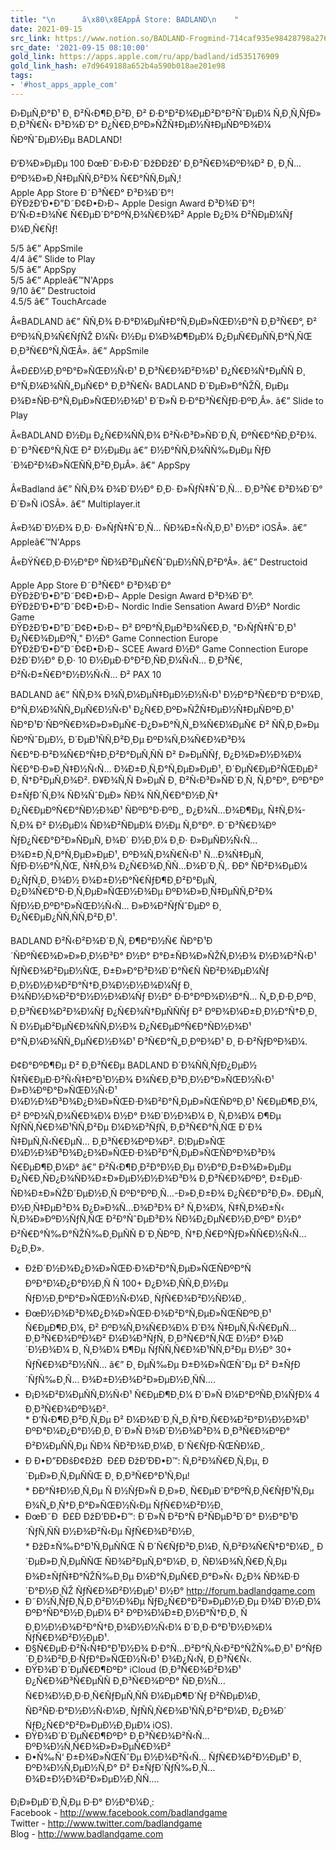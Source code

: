 ```yaml
---
title: "\n      â\x80\x8EAppÂ Store: BADLAND\n    "
date: 2021-09-15
src_link: https://www.notion.so/BADLAND-Frogmind-714caf935e98428798a27618cfb9de0f
src_date: '2021-09-15 08:10:00'
gold_link: https://apps.apple.com/ru/app/badland/id535176909
gold_link_hash: e7d9649188a652b4a590b018ae201e98
tags:
- '#host_apps_apple_com'
---
```


Ð›ÐµÑ‚Ð°Ð¹ Ð¸ Ð²Ñ‹Ð¶Ð¸Ð²Ð¸ Ð² Ð·Ð°Ð²Ð¾ÐµÐ²Ð°Ð²ÑˆÐµÐ¼ Ñ‚Ð¸Ñ‚ÑƒÐ» Ð¸Ð³Ñ€Ñ‹ Ð³Ð¾Ð´Ð° Ð¿Ñ€Ð¸ÐºÐ»ÑŽÑ‡ÐµÐ½Ñ‡ÐµÑÐºÐ¾Ð¼ ÑÐºÑˆÐµÐ½Ðµ BADLAND!  
  
Ð‘Ð¾Ð»ÐµÐµ 100 ÐœÐ˜Ð›Ð›Ð˜ÐžÐÐžÐ’ Ð¸Ð³Ñ€Ð¾ÐºÐ¾Ð² Ð¸ Ð¸Ñ… ÐºÐ¾Ð»Ð¸Ñ‡ÐµÑÑ‚Ð²Ð¾ Ñ€Ð°ÑÑ‚ÐµÑ‚!  
Apple App Store Ð˜Ð³Ñ€Ð° Ð³Ð¾Ð´Ð°!  
ÐŸÐžÐ‘Ð•Ð”Ð˜Ð¢Ð•Ð›Ð¬ Apple Design Award Ð³Ð¾Ð´Ð°!  
Ð’Ñ‹Ð±Ð¾Ñ€ Ñ€ÐµÐ´Ð°ÐºÑ‚Ð¾Ñ€Ð¾Ð² Apple Ð¿Ð¾ Ð²ÑÐµÐ¼Ñƒ Ð¼Ð¸Ñ€Ñƒ!  
  
5/5 â€” AppSmile   
4/4 â€” Slide to Play   
5/5 â€” AppSpy   
5/5 â€” Appleâ€™N'Apps   
9/10 â€” Destructoid   
4.5/5 â€” TouchArcade   
  
Â«BADLAND â€” ÑÑ‚Ð¾ Ð·Ð°Ð¼ÐµÑ‡Ð°Ñ‚ÐµÐ»ÑŒÐ½Ð°Ñ Ð¸Ð³Ñ€Ð°, Ð² ÐºÐ¾Ñ‚Ð¾Ñ€ÑƒÑŽ Ð¼Ñ‹ Ð½Ðµ Ð¼Ð¾Ð¶ÐµÐ¼ Ð¿ÐµÑ€ÐµÑÑ‚Ð°Ñ‚ÑŒ Ð¸Ð³Ñ€Ð°Ñ‚ÑŒÂ». â€” AppSmile  
  
Â«Ð£Ð½Ð¸ÐºÐ°Ð»ÑŒÐ½Ñ‹Ð¹ Ð¸Ð³Ñ€Ð¾Ð²Ð¾Ð¹ Ð¿Ñ€Ð¾Ñ†ÐµÑÑ Ð¸ Ð°Ñ‚Ð¼Ð¾ÑÑ„ÐµÑ€Ð° Ð¸Ð³Ñ€Ñ‹ BADLAND Ð´ÐµÐ»Ð°ÑŽÑ‚ ÐµÐµ Ð¾Ð±ÑÐ·Ð°Ñ‚ÐµÐ»ÑŒÐ½Ð¾Ð¹ Ð´Ð»Ñ Ð·Ð°Ð³Ñ€ÑƒÐ·ÐºÐ¸Â». â€” Slide to Play  
  
Â«BADLAND Ð½Ðµ Ð¿Ñ€Ð¾ÑÑ‚Ð¾ Ð²Ñ‹Ð³Ð»ÑÐ´Ð¸Ñ‚ ÐºÑ€Ð°ÑÐ¸Ð²Ð¾. Ð˜Ð³Ñ€Ð°Ñ‚ÑŒ Ð² Ð½ÐµÐµ â€” Ð½Ð°ÑÑ‚Ð¾ÑÑ‰ÐµÐµ ÑƒÐ´Ð¾Ð²Ð¾Ð»ÑŒÑÑ‚Ð²Ð¸ÐµÂ». â€” AppSpy  
  
Â«Badland â€” ÑÑ‚Ð¾ Ð¾Ð´Ð½Ð° Ð¸Ð· Ð»ÑƒÑ‡ÑˆÐ¸Ñ… Ð¸Ð³Ñ€ Ð³Ð¾Ð´Ð° Ð´Ð»Ñ iOSÂ». â€” Multiplayer.it  
  
Â«Ð¾Ð´Ð½Ð¾ Ð¸Ð· Ð»ÑƒÑ‡ÑˆÐ¸Ñ… ÑÐ¾Ð±Ñ‹Ñ‚Ð¸Ð¹ Ð½Ð° iOSÂ». â€” Appleâ€™N'Apps  
  
Â«ÐŸÑ€Ð¸Ð·Ð½Ð°Ðº ÑÐ¾Ð²ÐµÑ€ÑˆÐµÐ½ÑÑ‚Ð²Ð°Â». â€” Destructoid  
  
  
Apple App Store Ð˜Ð³Ñ€Ð° Ð³Ð¾Ð´Ð°  
ÐŸÐžÐ‘Ð•Ð”Ð˜Ð¢Ð•Ð›Ð¬ Apple Design Award Ð³Ð¾Ð´Ð°.  
ÐŸÐžÐ‘Ð•Ð”Ð˜Ð¢Ð•Ð›Ð¬ Nordic Indie Sensation Award Ð½Ð° Nordic Game  
ÐŸÐžÐ‘Ð•Ð”Ð˜Ð¢Ð•Ð›Ð¬ Ð² ÐºÐ°Ñ‚ÐµÐ³Ð¾Ñ€Ð¸Ð¸ "Ð›ÑƒÑ‡ÑˆÐ¸Ð¹ Ð¿Ñ€Ð¾ÐµÐºÑ‚" Ð½Ð° Game Connection Europe  
ÐŸÐžÐ‘Ð•Ð”Ð˜Ð¢Ð•Ð›Ð¬ SCEE Award Ð½Ð° Game Connection Europe  
ÐžÐ´Ð½Ð° Ð¸Ð· 10 Ð½ÐµÐ·Ð°Ð²Ð¸ÑÐ¸Ð¼Ñ‹Ñ… Ð¸Ð³Ñ€, Ð²Ñ‹Ð±Ñ€Ð°Ð½Ð½Ñ‹Ñ… Ð² PAX 10  
  
  
BADLAND â€” ÑÑ‚Ð¾ Ð¾Ñ‚Ð¼ÐµÑ‡ÐµÐ½Ð½Ñ‹Ð¹ Ð½Ð°Ð³Ñ€Ð°Ð´Ð°Ð¼Ð¸ Ð°Ñ‚Ð¼Ð¾ÑÑ„ÐµÑ€Ð½Ñ‹Ð¹ Ð¿Ñ€Ð¸ÐºÐ»ÑŽÑ‡ÐµÐ½Ñ‡ÐµÑÐºÐ¸Ð¹ ÑÐ°Ð¹Ð´ÑÐºÑ€Ð¾Ð»Ð»ÐµÑ€-Ð¿Ð»Ð°Ñ‚Ñ„Ð¾Ñ€Ð¼ÐµÑ€ Ð² ÑÑ‚Ð¸Ð»Ðµ ÑÐºÑˆÐµÐ½, Ð´ÐµÐ¹ÑÑ‚Ð²Ð¸Ðµ ÐºÐ¾Ñ‚Ð¾Ñ€Ð¾Ð³Ð¾ Ñ€Ð°Ð·Ð²Ð¾Ñ€Ð°Ñ‡Ð¸Ð²Ð°ÐµÑ‚ÑÑ Ð² Ð»ÐµÑÑƒ, Ð¿Ð¾Ð»Ð½Ð¾Ð¼ Ñ€Ð°Ð·Ð»Ð¸Ñ‡Ð½Ñ‹Ñ… Ð¾Ð±Ð¸Ñ‚Ð°Ñ‚ÐµÐ»ÐµÐ¹, Ð´ÐµÑ€ÐµÐ²ÑŒÐµÐ² Ð¸ Ñ†Ð²ÐµÑ‚Ð¾Ð². Ð¥Ð¾Ñ‚Ñ Ð»ÐµÑ Ð¸ Ð²Ñ‹Ð³Ð»ÑÐ´Ð¸Ñ‚ Ñ‚Ð°Ðº, ÐºÐ°Ðº Ð±ÑƒÐ´Ñ‚Ð¾ ÑÐ¾ÑˆÐµÐ» ÑÐ¾ ÑÑ‚Ñ€Ð°Ð½Ð¸Ñ† Ð¿Ñ€ÐµÐºÑ€Ð°ÑÐ½Ð¾Ð¹ ÑÐºÐ°Ð·ÐºÐ¸, Ð¿Ð¾Ñ…Ð¾Ð¶Ðµ, Ñ‡Ñ‚Ð¾-Ñ‚Ð¾ Ð² Ð½ÐµÐ¼ ÑÐ¾Ð²ÑÐµÐ¼ Ð½Ðµ Ñ‚Ð°Ðº. Ð˜Ð³Ñ€Ð¾Ðº ÑƒÐ¿Ñ€Ð°Ð²Ð»ÑÐµÑ‚ Ð¾Ð´ Ð½Ð¸Ð¼ Ð¸Ð· Ð»ÐµÑÐ½Ñ‹Ñ… Ð¾Ð±Ð¸Ñ‚Ð°Ñ‚ÐµÐ»ÐµÐ¹, ÐºÐ¾Ñ‚Ð¾Ñ€Ñ‹Ð¹ Ñ…Ð¾Ñ‡ÐµÑ‚ ÑƒÐ·Ð½Ð°Ñ‚ÑŒ, Ñ‡Ñ‚Ð¾ Ð¿Ñ€Ð¾Ð¸ÑÑ…Ð¾Ð´Ð¸Ñ‚. ÐÐ° ÑÐ²Ð¾ÐµÐ¼ Ð¿ÑƒÑ‚Ð¸ Ð¾Ð½ Ð¾Ð±Ð½Ð°Ñ€ÑƒÐ¶Ð¸Ð²Ð°ÐµÑ‚ Ð¿Ð¾Ñ€Ð°Ð·Ð¸Ñ‚ÐµÐ»ÑŒÐ½Ð¾Ðµ ÐºÐ¾Ð»Ð¸Ñ‡ÐµÑÑ‚Ð²Ð¾ ÑƒÐ½Ð¸ÐºÐ°Ð»ÑŒÐ½Ñ‹Ñ… Ð»Ð¾Ð²ÑƒÑˆÐµÐº Ð¸ Ð¿Ñ€ÐµÐ¿ÑÑ‚ÑÑ‚Ð²Ð¸Ð¹.  
  
BADLAND Ð²Ñ‹Ð²Ð¾Ð´Ð¸Ñ‚ Ð¶Ð°Ð½Ñ€ ÑÐ°Ð¹Ð´ÑÐºÑ€Ð¾Ð»Ð»Ð¸Ð½Ð³Ð° Ð½Ð° Ð°Ð±ÑÐ¾Ð»ÑŽÑ‚Ð½Ð¾ Ð½Ð¾Ð²Ñ‹Ð¹ ÑƒÑ€Ð¾Ð²ÐµÐ½ÑŒ, Ð±Ð»Ð°Ð³Ð¾Ð´Ð°Ñ€Ñ ÑÐ²Ð¾ÐµÐ¼Ñƒ Ð¸Ð½Ð½Ð¾Ð²Ð°Ñ†Ð¸Ð¾Ð½Ð½Ð¾Ð¼Ñƒ Ð¸ Ð¾ÑÐ½Ð¾Ð²Ð°Ð½Ð½Ð¾Ð¼Ñƒ Ð½Ð° Ð·Ð°ÐºÐ¾Ð½Ð°Ñ… Ñ„Ð¸Ð·Ð¸ÐºÐ¸ Ð¸Ð³Ñ€Ð¾Ð²Ð¾Ð¼Ñƒ Ð¿Ñ€Ð¾Ñ†ÐµÑÑÑƒ Ð² ÐºÐ¾Ð¼Ð±Ð¸Ð½Ð°Ñ†Ð¸Ð¸ Ñ Ð½ÐµÐ²ÐµÑ€Ð¾ÑÑ‚Ð½Ð¾ Ð¿Ñ€ÐµÐºÑ€Ð°ÑÐ½Ð¾Ð¹ Ð°Ñ‚Ð¼Ð¾ÑÑ„ÐµÑ€Ð½Ð¾Ð¹ Ð³Ñ€Ð°Ñ„Ð¸ÐºÐ¾Ð¹ Ð¸ Ð·Ð²ÑƒÐºÐ¾Ð¼.  
  
Ð¢Ð°ÐºÐ¶Ðµ Ð² Ð¸Ð³Ñ€Ðµ BADLAND Ð´Ð¾ÑÑ‚ÑƒÐ¿ÐµÐ½ Ñ‡Ñ€ÐµÐ·Ð²Ñ‹Ñ‡Ð°Ð¹Ð½Ð¾ Ð¾Ñ€Ð¸Ð³Ð¸Ð½Ð°Ð»ÑŒÐ½Ñ‹Ð¹ Ð»Ð¾ÐºÐ°Ð»ÑŒÐ½Ñ‹Ð¹ Ð¼Ð½Ð¾Ð³Ð¾Ð¿Ð¾Ð»ÑŒÐ·Ð¾Ð²Ð°Ñ‚ÐµÐ»ÑŒÑÐºÐ¸Ð¹ Ñ€ÐµÐ¶Ð¸Ð¼, Ð² ÐºÐ¾Ñ‚Ð¾Ñ€Ð¾Ð¼ Ð½Ð° Ð¾Ð´Ð½Ð¾Ð¼ Ð¸ Ñ‚Ð¾Ð¼ Ð¶Ðµ ÑƒÑÑ‚Ñ€Ð¾Ð¹ÑÑ‚Ð²Ðµ Ð¼Ð¾Ð³ÑƒÑ‚ Ð¸Ð³Ñ€Ð°Ñ‚ÑŒ Ð´Ð¾ Ñ‡ÐµÑ‚Ñ‹Ñ€ÐµÑ… Ð¸Ð³Ñ€Ð¾ÐºÐ¾Ð². Ð¦ÐµÐ»ÑŒ Ð¼Ð½Ð¾Ð³Ð¾Ð¿Ð¾Ð»ÑŒÐ·Ð¾Ð²Ð°Ñ‚ÐµÐ»ÑŒÑÐºÐ¾Ð³Ð¾ Ñ€ÐµÐ¶Ð¸Ð¼Ð° â€” Ð²Ñ‹Ð¶Ð¸Ð²Ð°Ð½Ð¸Ðµ Ð½Ð°Ð¸Ð±Ð¾Ð»ÐµÐµ Ð¿Ñ€Ð¸ÑÐ¿Ð¾ÑÐ¾Ð±Ð»ÐµÐ½Ð½Ð¾Ð³Ð¾ Ð¸Ð³Ñ€Ð¾ÐºÐ°, Ð±ÐµÐ· ÑÐ¾Ð±Ð»ÑŽÐ´ÐµÐ½Ð¸Ñ ÐºÐ°ÐºÐ¸Ñ…-Ð»Ð¸Ð±Ð¾ Ð¿Ñ€Ð°Ð²Ð¸Ð». ÐÐµÑ‚ Ð½Ð¸Ñ‡ÐµÐ³Ð¾ Ð¿Ð»Ð¾Ñ…Ð¾Ð³Ð¾ Ð² Ñ‚Ð¾Ð¼, Ñ‡Ñ‚Ð¾Ð±Ñ‹ Ñ‚Ð¾Ð»ÐºÐ½ÑƒÑ‚ÑŒ Ð²Ð°ÑˆÐµÐ³Ð¾ ÑÐ¾Ð¿ÐµÑ€Ð½Ð¸ÐºÐ° Ð½Ð° Ð²Ñ€Ð°Ñ‰Ð°ÑŽÑ‰Ð¸ÐµÑÑ Ð´Ð¸ÑÐºÐ¸ Ñ†Ð¸Ñ€ÐºÑƒÐ»ÑÑ€Ð½Ñ‹Ñ… Ð¿Ð¸Ð».   
  
  
- ÐžÐ´Ð½Ð¾Ð¿Ð¾Ð»ÑŒÐ·Ð¾Ð²Ð°Ñ‚ÐµÐ»ÑŒÑÐºÐ°Ñ ÐºÐ°Ð¼Ð¿Ð°Ð½Ð¸Ñ Ñ 100+ Ð¿Ð¾Ð¸ÑÑ‚Ð¸Ð½Ðµ ÑƒÐ½Ð¸ÐºÐ°Ð»ÑŒÐ½Ñ‹Ð¼Ð¸ ÑƒÑ€Ð¾Ð²Ð½ÑÐ¼Ð¸.  
- ÐœÐ½Ð¾Ð³Ð¾Ð¿Ð¾Ð»ÑŒÐ·Ð¾Ð²Ð°Ñ‚ÐµÐ»ÑŒÑÐºÐ¸Ð¹ Ñ€ÐµÐ¶Ð¸Ð¼, Ð² ÐºÐ¾Ñ‚Ð¾Ñ€Ð¾Ð¼ Ð´Ð¾ Ñ‡ÐµÑ‚Ñ‹Ñ€ÐµÑ… Ð¸Ð³Ñ€Ð¾ÐºÐ¾Ð² Ð¼Ð¾Ð³ÑƒÑ‚ Ð¸Ð³Ñ€Ð°Ñ‚ÑŒ Ð½Ð° Ð¾Ð´Ð½Ð¾Ð¼ Ð¸ Ñ‚Ð¾Ð¼ Ð¶Ðµ ÑƒÑÑ‚Ñ€Ð¾Ð¹ÑÑ‚Ð²Ðµ Ð½Ð° 30+ ÑƒÑ€Ð¾Ð²Ð½ÑÑ… â€” Ð¸ ÐµÑ‰Ðµ Ð±Ð¾Ð»ÑŒÑˆÐµ Ð² Ð±ÑƒÐ´ÑƒÑ‰Ð¸Ñ… Ð¾Ð±Ð½Ð¾Ð²Ð»ÐµÐ½Ð¸ÑÑ….  
- Ð¡Ð¾Ð²Ð¼ÐµÑÑ‚Ð½Ñ‹Ð¹ Ñ€ÐµÐ¶Ð¸Ð¼ Ð´Ð»Ñ Ð¼Ð°ÐºÑÐ¸Ð¼ÑƒÐ¼ 4 Ð¸Ð³Ñ€Ð¾ÐºÐ¾Ð².  
 \* Ð’Ñ‹Ð¶Ð¸Ð²Ð¸Ñ‚Ðµ Ð² Ð¼Ð¾Ð´Ð¸Ñ„Ð¸Ñ†Ð¸Ñ€Ð¾Ð²Ð°Ð½Ð½Ð¾Ð¹ ÐºÐ°Ð¼Ð¿Ð°Ð½Ð¸Ð¸ Ð´Ð»Ñ Ð¾Ð´Ð½Ð¾Ð³Ð¾ Ð¸Ð³Ñ€Ð¾ÐºÐ° Ð²Ð¼ÐµÑÑ‚Ðµ ÑÐ¾ ÑÐ²Ð¾Ð¸Ð¼Ð¸ Ð´Ñ€ÑƒÐ·ÑŒÑÐ¼Ð¸.  
- Ð Ð•Ð”ÐÐšÐ¢ÐžÐ  Ð£Ð ÐžÐ’ÐÐ•Ð™: Ñ‚Ð²Ð¾Ñ€Ð¸Ñ‚Ðµ, Ð´ÐµÐ»Ð¸Ñ‚ÐµÑÑŒ Ð¸ Ð¸Ð³Ñ€Ð°Ð¹Ñ‚Ðµ!   
\* ÐÐ°Ñ‡Ð½Ð¸Ñ‚Ðµ Ñ Ð½ÑƒÐ»Ñ Ð¸Ð»Ð¸ Ñ€ÐµÐ´Ð°ÐºÑ‚Ð¸Ñ€ÑƒÐ¹Ñ‚Ðµ Ð¾Ñ„Ð¸Ñ†Ð¸Ð°Ð»ÑŒÐ½Ñ‹Ðµ ÑƒÑ€Ð¾Ð²Ð½Ð¸   
- ÐœÐ˜Ð  Ð£Ð ÐžÐ’ÐÐ•Ð™: Ð´Ð»Ñ Ð²Ð°Ñ Ð²ÑÐµÐ³Ð´Ð° Ð½Ð°Ð¹Ð´ÑƒÑ‚ÑÑ Ð½Ð¾Ð²Ñ‹Ðµ ÑƒÑ€Ð¾Ð²Ð½Ð¸   
\* ÐžÐ±Ñ‰Ð°Ð¹Ñ‚ÐµÑÑŒ Ñ Ð´Ñ€ÑƒÐ³Ð¸Ð¼Ð¸ Ñ‚Ð²Ð¾Ñ€Ñ†Ð°Ð¼Ð¸, Ð´ÐµÐ»Ð¸Ñ‚ÐµÑÑŒ ÑÐ¾Ð²ÐµÑ‚Ð°Ð¼Ð¸ Ð¸ ÑÐ¼Ð¾Ñ‚Ñ€Ð¸Ñ‚Ðµ Ð¾Ð±ÑƒÑ‡Ð°ÑŽÑ‰Ð¸Ðµ Ð¼Ð°Ñ‚ÐµÑ€Ð¸Ð°Ð»Ñ‹ Ð¿Ð¾ ÑÐ¾Ð·Ð´Ð°Ð½Ð¸ÑŽ ÑƒÑ€Ð¾Ð²Ð½ÐµÐ¹ Ð½Ð° http://forum.badlandgame.com  
- Ð˜Ð½Ñ‚ÑƒÐ¸Ñ‚Ð¸Ð²Ð½Ð¾Ðµ ÑƒÐ¿Ñ€Ð°Ð²Ð»ÐµÐ½Ð¸Ðµ Ð¾Ð´Ð½Ð¸Ð¼ ÐºÐ°ÑÐ°Ð½Ð¸ÐµÐ¼ Ð² ÐºÐ¾Ð¼Ð±Ð¸Ð½Ð°Ñ†Ð¸Ð¸ Ñ Ð¸Ð½Ð½Ð¾Ð²Ð°Ñ†Ð¸Ð¾Ð½Ð½Ñ‹Ð¼ Ð´Ð¸Ð·Ð°Ð¹Ð½Ð¾Ð¼ ÑƒÑ€Ð¾Ð²Ð½ÐµÐ¹.  
- Ð§Ñ€ÐµÐ·Ð²Ñ‹Ñ‡Ð°Ð¹Ð½Ð¾ Ð·Ð°Ñ…Ð²Ð°Ñ‚Ñ‹Ð²Ð°ÑŽÑ‰Ð¸Ð¹ Ð°ÑƒÐ´Ð¸Ð¾Ð²Ð¸Ð·ÑƒÐ°Ð»ÑŒÐ½Ñ‹Ð¹ Ð¾Ð¿Ñ‹Ñ‚ Ð¸Ð³Ñ€Ñ‹.  
- ÐŸÐ¾Ð´Ð´ÐµÑ€Ð¶ÐºÐ° iCloud (Ð¸Ð³Ñ€Ð¾Ð²Ð¾Ð¹ Ð¿Ñ€Ð¾Ð³Ñ€ÐµÑÑ Ð¸Ð³Ñ€Ð¾ÐºÐ° ÑÐ¸Ð½Ñ…Ñ€Ð¾Ð½Ð¸Ð·Ð¸Ñ€ÑƒÐµÑ‚ÑÑ Ð¼ÐµÐ¶Ð´Ñƒ Ð²ÑÐµÐ¼Ð¸ ÑÐ²ÑÐ·Ð°Ð½Ð½Ñ‹Ð¼Ð¸ ÑƒÑÑ‚Ñ€Ð¾Ð¹ÑÑ‚Ð²Ð°Ð¼Ð¸ Ð¿Ð¾Ð´ ÑƒÐ¿Ñ€Ð°Ð²Ð»ÐµÐ½Ð¸ÐµÐ¼ iOS).  
- ÐŸÐ¾Ð´Ð´ÐµÑ€Ð¶ÐºÐ° Ð¸Ð³Ñ€Ð¾Ð²Ñ‹Ñ… ÐºÐ¾Ð½Ñ‚Ñ€Ð¾Ð»Ð»ÐµÑ€Ð¾Ð²  
- Ð•Ñ‰Ñ‘ Ð±Ð¾Ð»ÑŒÑˆÐµ Ð½Ð¾Ð²Ñ‹Ñ… ÑƒÑ€Ð¾Ð²Ð½ÐµÐ¹ Ð¸ ÐºÐ¾Ð½Ñ‚ÐµÐ½Ñ‚Ð° Ð² Ð±ÑƒÐ´ÑƒÑ‰Ð¸Ñ… Ð¾Ð±Ð½Ð¾Ð²Ð»ÐµÐ½Ð¸ÑÑ….  
  
Ð¡Ð»ÐµÐ´Ð¸Ñ‚Ðµ Ð·Ð° Ð½Ð°Ð¼Ð¸:   
Facebook - http://www.facebook.com/badlandgame   
Twitter - http://www.twitter.com/badlandgame   
Blog - http://www.badlandgame.com